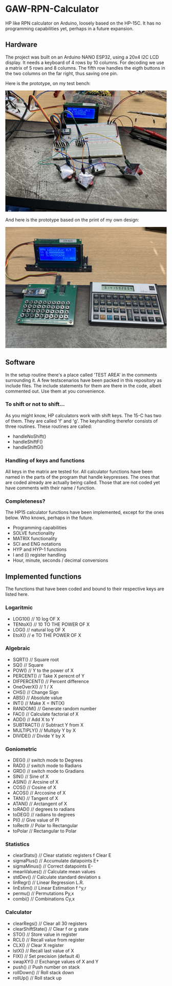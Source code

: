 # GAW-RPN-Calculator
 HP like RPN calculator on Arduino, loosely based on the HP-15C. 
 It has no programming capabilities yet, perhaps in a future expansion.


## Hardware
 The project was built on an Arduino NANO ESP32, using a 20x4 I2C LCD display. 
 It needs a keyboard of 4 rows by 10 columns. For decoding we use a matrix of 5 rows and 8 columns. 
 The fifth row handles the eigth buttons in the two columns on the far right, thus saving one pin.

 Here is the prototype, on my test bench:

 <img src="./gfx/GAW-RPN-Calculator-pic01.jpg" width="600">

 And here is the prototype based on the print of my own design:

 <img src="./gfx/Prototype1.0.jpg" width="600">


## Software
 In the setup routine there's a place called 'TEST AREA' in the comments surrounding it.
 A few testscenarios have been packed in this repository as include files.
 The include statements for them are there in the code, albeit commented out.
 Use them at you convenience.

### To shift or not to shift...
 As you might know, HP calculators work with shift keys. The 15-C has two of them.
 They are called 'f' and 'g'. The keyhandling therefor consists of three routines.
 These routines are called:
 - handleNoShift()
 - handleShiftF()
 - handleShiftG()

### Handling of keys and functions
 All keys in the matrix are tested for.
 All calculator functions have been named in the parts of the program that handle keypresses. 
 The ones that are coded already are actually being called.
 Those that are not coded yet have comments with their name / function.

### Completeness?
 The HP15 calculator functions have been implemented, except for the ones below.
 Who knows, perhaps in the future.
- Programming capabilities
- SOLVE functionality
- MATRIX functionality
- SCI and ENG notations
- HYP and HYP-1 functions
- I and (i) register handling
- Hour, minute, seconds / decimal conversions

## Implemented functions
 The functions that have been coded and bound to their respective keys are listed here.

### Logaritmic

- LOG10()         // 10 log OF X
- TENtoX()        // 10 TO THE POWER OF X
- LOG()           // natural log OF X
- EtoX()          // e TO THE POWER OF X

### Algebraic

- SQRT()          // Square root
- SQ()            // Square
- POW()           // Y to the power of X
- PERCENT()       // Take X perecnt of Y
- DIFPERCENT()    // Percent difference
- OneOverX()      // 1 / X
- CHS()           // Change Sign
- ABS()           // Absolute value
- INT()           // Make X = INT(X)
- RANDOM()        // Generate random number
- FAC()           // Calculate factorial of X
- ADD()           // Add X to Y
- SUBTRACT()      // Subtract Y from X
- MULTIPLY()      // Multiply Y by X
- DIVIDE()        // Divide Y by X

### Goniometric

- DEG()           // switch mode to Degrees
- RAD()           // switch mode to Radians
- GRD()           // switch mode to Gradians
- SIN()           // Sine of X
- ASIN()          // Arcsine of X
- COS()           // Cosine of X
- ACOS()          // Arccosine of X
- TAN()           // Tangent of X
- ATAN()          // Arctangent of X
- toRAD()         // degrees to radians
- toDEG()         // radians to degrees
- PI()		        // Give value of PI
- toRectlr        // Polar to Rectangular
- toPolar         // Rectangular to Polar

### Statistics

- clearStats()    // Clear statistic registers f Clear E
- sigmaPlus()     // Accumulate datapoints E+
- sigmaMinus()    // Correct datapoints E-
- meanValues()    // Calculate mean values
- stdDev()        // Calculate standard deviation s
- linRegr()       // Linear Regression L.R.
- linEstim()      // Linear Estimation f ^y,r
- permu()         // Permutations Py,x
- combi()         // Combinations Cy,x

### Calculator

- clearRegs()     // Clear all 30 registers
- clearShiftState() // Clear f or g state
- STO()           // Store value in register
- RCL()           // Recall value from register
- CLX()           // Clear X register
- lstX()          // Recall last value of X
- FIX()           // Set precision (default 4)
- swapXY()        // Exchange values of X and Y
- push()          // Push number on stack
- rollDown()      // Roll stack down
- rollUp()        // Roll stack up

